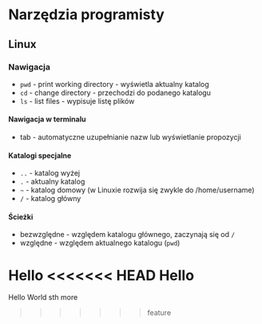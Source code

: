 # Narzędzia programisty

## Linux

### Nawigacja

* `pwd` - print working directory - wyświetla aktualny katalog
* `cd` - change directory - przechodzi do podanego katalogu
* `ls` - list files - wypisuje listę plików

#### Nawigacja w terminalu

* tab - automatyczne uzupełnianie nazw lub wyświetlanie propozycji

#### Katalogi specjalne

* `..` - katalog wyżej
* `.` - aktualny katalog
* `~` - katalog domowy (w Linuxie rozwija się zwykle do /home/username)
* `/` - katalog główny

#### Ścieżki

*  bezwzględne - względem katalogu głównego, zaczynają się od `/`
*  względne - względem aktualnego katalogu (`pwd`)

Hello
<<<<<<< HEAD
Hello
=======
Hello World
sth more
>>>>>>> feature

